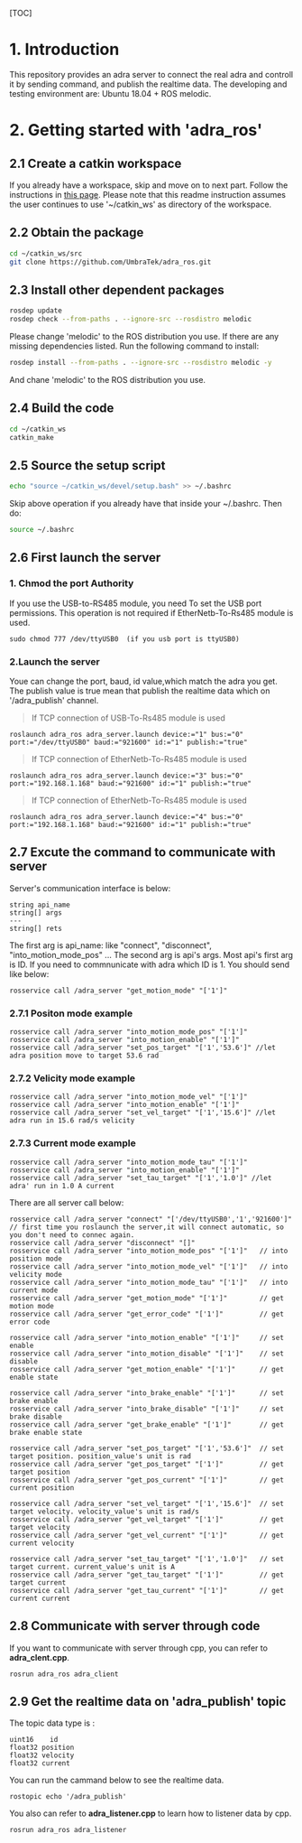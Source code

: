 [TOC]
# 1. Introduction
   This repository provides an adra server to connect the real adra and controll it by sending command, and publish the realtime data. The developing and testing environment are: Ubuntu 18.04 + ROS melodic.  

# 2. Getting started with 'adra_ros'

## 2.1 Create a catkin workspace
   If you already have a workspace, skip and move on to next part.
   Follow the instructions in [this page](http://wiki.ros.org/catkin/Tutorials/create_a_workspace). 
   Please note that this readme instruction assumes the user continues to use '~/catkin_ws' as directory of the workspace.

## 2.2 Obtain the package
```bash
cd ~/catkin_ws/src
git clone https://github.com/UmbraTek/adra_ros.git
```
## 2.3 Install other dependent packages
```bash
rosdep update
rosdep check --from-paths . --ignore-src --rosdistro melodic
```
Please change 'melodic' to the ROS distribution you use. If there are any missing dependencies listed. Run the following command to install:  
```bash
rosdep install --from-paths . --ignore-src --rosdistro melodic -y
```
And chane 'melodic' to the ROS distribution you use.  

## 2.4 Build the code
```bash
cd ~/catkin_ws
catkin_make
```
## 2.5 Source the setup script
```bash
echo "source ~/catkin_ws/devel/setup.bash" >> ~/.bashrc
```
Skip above operation if you already have that inside your ~/.bashrc. Then do:
```bash
source ~/.bashrc
```
## 2.6 First launch the server

### 1. Chmod the port Authority

If you use the USB-to-RS485 module, you need To set the USB port permissions. This operation is not required if EtherNetb-To-Rs485 module is used.

    sudo chmod 777 /dev/ttyUSB0  (if you usb port is ttyUSB0)

### 2.Launch the server

Youe can change the port, baud, id value,which match the adra you get. The publish value is true mean that publish the realtime data which on '/adra_publish' channel. 

> If TCP connection of USB-To-Rs485 module is used

```
roslaunch adra_ros adra_server.launch device:="1" bus:="0" port:="/dev/ttyUSB0" baud:="921600" id:="1" publish:="true"
```
> If TCP connection of EtherNetb-To-Rs485 module is used

```
roslaunch adra_ros adra_server.launch device:="3" bus:="0" port:="192.168.1.168" baud:="921600" id:="1" publish:="true"
```

> If TCP connection of EtherNetb-To-Rs485 module is used

```
roslaunch adra_ros adra_server.launch device:="4" bus:="0" port:="192.168.1.168" baud:="921600" id:="1" publish:="true"
```

## 2.7  Excute the command to communicate with server 
Server's communication interface is below:

```
string api_name
string[] args
---
string[] rets
```
The first arg is api_name: like "connect", "disconnect", "into_motion_mode_pos" ...
The second arg is api's args. Most api's first arg is ID. If you need to commnunicate with adra which ID is 1.
You should send like below:

```
rosservice call /adra_server "get_motion_mode" "['1']"
```

### 2.7.1 Positon mode example

```
rosservice call /adra_server "into_motion_mode_pos" "['1']"
rosservice call /adra_server "into_motion_enable" "['1']"
rosservice call /adra_server "set_pos_target" "['1','53.6']" //let adra position move to target 53.6 rad
```
### 2.7.2 Velicity mode example  

```
rosservice call /adra_server "into_motion_mode_vel" "['1']"
rosservice call /adra_server "into_motion_enable" "['1']"
rosservice call /adra_server "set_vel_target" "['1','15.6']" //let adra run in 15.6 rad/s velicity
```
### 2.7.3 Current mode example    

```
rosservice call /adra_server "into_motion_mode_tau" "['1']"
rosservice call /adra_server "into_motion_enable" "['1']"
rosservice call /adra_server "set_tau_target" "['1','1.0']" //let adra' run in 1.0 A current
```


There are all server call  below:

```
rosservice call /adra_server "connect" "['/dev/ttyUSB0','1','921600']" // first time you roslaunch the server,it will connect automatic, so you don't need to connec again.
rosservice call /adra_server "disconnect" "[]"  
rosservice call /adra_server "into_motion_mode_pos" "['1']"   // into position mode
rosservice call /adra_server "into_motion_mode_vel" "['1']"   // into velicity mode
rosservice call /adra_server "into_motion_mode_tau" "['1']"   // into current mode
rosservice call /adra_server "get_motion_mode" "['1']"        // get motion mode
rosservice call /adra_server "get_error_code" "['1']"         // get error code

rosservice call /adra_server "into_motion_enable" "['1']"     // set enable
rosservice call /adra_server "into_motion_disable" "['1']"    // set disable
rosservice call /adra_server "get_motion_enable" "['1']"      // get enable state

rosservice call /adra_server "into_brake_enable" "['1']"      // set brake enable
rosservice call /adra_server "into_brake_disable" "['1']"     // set brake disable
rosservice call /adra_server "get_brake_enable" "['1']"       // get brake enable state

rosservice call /adra_server "set_pos_target" "['1','53.6']"  // set target position. position_value's unit is rad
rosservice call /adra_server "get_pos_target" "['1']"         // get target position
rosservice call /adra_server "get_pos_current" "['1']"        // get current position

rosservice call /adra_server "set_vel_target" "['1','15.6']"  // set target velocity. velocity_value's unit is rad/s
rosservice call /adra_server "get_vel_target" "['1']"         // get target velocity
rosservice call /adra_server "get_vel_current" "['1']"        // get current velocity

rosservice call /adra_server "set_tau_target" "['1','1.0']"   // set target current. current_value's unit is A
rosservice call /adra_server "get_tau_target" "['1']"         // get target current
rosservice call /adra_server "get_tau_current" "['1']"        // get current current
```



## 2.8  Communicate with server through code 
If you want to communicate with server through cpp, you can refer to **adra_clent.cpp**.
```
rosrun adra_ros adra_client
```

## 2.9  Get the realtime data on 'adra_publish' topic
The topic data type is :
```
uint16    id
float32 position
float32 velocity
float32 current
```

You can run the cammand below to see the realtime data.
```
rostopic echo '/adra_publish'
```

You also can refer to **adra_listener.cpp** to learn how to listener data by cpp.
```
rosrun adra_ros adra_listener
```
